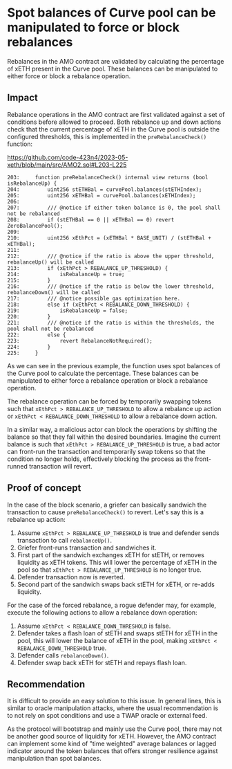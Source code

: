 # Spot balances of Curve pool can be manipulated to force or block rebalances

Rebalances in the AMO contract are validated by calculating the percentage of xETH present in the Curve pool. These balances can be manipulated to either force or block a rebalance operation.

## Impact

Rebalance operations in the AMO contract are first validated against a set of conditions before allowed to proceed. Both rebalance up and down actions check that the current percentage of xETH in the Curve pool is outside the configured thresholds, this is implemented in the `preRebalanceCheck()` function:

https://github.com/code-423n4/2023-05-xeth/blob/main/src/AMO2.sol#L203-L225

```solidity
203:     function preRebalanceCheck() internal view returns (bool isRebalanceUp) {
204:         uint256 stETHBal = curvePool.balances(stETHIndex);
205:         uint256 xETHBal = curvePool.balances(xETHIndex);
206: 
207:         /// @notice if either token balance is 0, the pool shall not be rebalanced
208:         if (stETHBal == 0 || xETHBal == 0) revert ZeroBalancePool();
209: 
210:         uint256 xEthPct = (xETHBal * BASE_UNIT) / (stETHBal + xETHBal);
211: 
212:         /// @notice if the ratio is above the upper threshold, rebalanceUp() will be called
213:         if (xEthPct > REBALANCE_UP_THRESHOLD) {
214:             isRebalanceUp = true;
215:         }
216:         /// @notice if the ratio is below the lower threshold, rebalanceDown() will be called
217:         /// @notice possible gas optimization here.
218:         else if (xEthPct < REBALANCE_DOWN_THRESHOLD) {
219:             isRebalanceUp = false;
220:         }
221:         /// @notice if the ratio is within the thresholds, the pool shall not be rebalanced
222:         else {
223:             revert RebalanceNotRequired();
224:         }
225:     }
```

As we can see in the previous example, the function uses spot balances of the Curve pool to calculate the percentage. These balances can be manipulated to either force a rebalance operation or block a rebalance operation.

The rebalance operation can be forced by temporarily swapping tokens such that `xEthPct > REBALANCE_UP_THRESHOLD` to allow a rebalance up action or `xEthPct < REBALANCE_DOWN_THRESHOLD` to allow a rebalance down action.

In a similar way, a malicious actor can block the operations by shifting the balance so that they fall within the desired boundaries. Imagine the current balance is such that `xEthPct > REBALANCE_UP_THRESHOLD` is true, a bad actor can front-run the transaction and temporarily swap tokens so that the condition no longer holds, effectively blocking the process as the front-runned transaction will revert.

## Proof of concept

In the case of the block scenario, a griefer can basically sandwich the transaction to cause `preRebalanceCheck()` to revert. Let's say this is a rebalance up action:

1. Assume `xEthPct > REBALANCE_UP_THRESHOLD` is true and defender sends transaction to call `rebalanceUp()`.
2. Griefer front-runs transaction and sandwiches it.
3. First part of the sandwich exchanges xETH for stETH, or removes liquidity as xETH tokens. This will lower the percentage of xETH in the pool so that `xEthPct > REBALANCE_UP_THRESHOLD` is no longer true.
4. Defender transaction now is reverted.
5. Second part of the sandwich swaps back stETH for xETH, or re-adds liquidity.

For the case of the forced rebalance, a rogue defender may, for example, execute the following actions to allow a rebalance down operation:

1. Assume `xEthPct < REBALANCE_DOWN_THRESHOLD` is false.
2. Defender takes a flash loan of stETH and swaps stETH for xETH in the pool, this will lower the balance of xETH in the pool, making `xEthPct < REBALANCE_DOWN_THRESHOLD` true.
3. Defender calls `rebalanceDown()`.
4. Defender swap back xETH for stETH and repays flash loan.

## Recommendation

It is difficult to provide an easy solution to this issue. In general lines, this is similar to oracle manipulation attacks, where the usual recommendation is to not rely on spot conditions and use a TWAP oracle or external feed. 

As the protocol will bootstrap and mainly use the Curve pool, there may not be another good source of liquidity for xETH. However, the AMO contract can implement some kind of "time weighted" average balances or lagged indicator around the token balances that offers stronger resilience against manipulation than spot balances.
